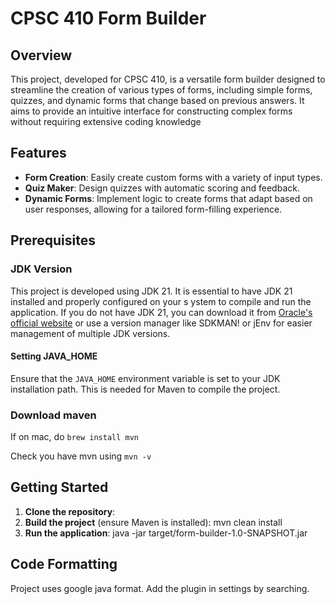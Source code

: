 # CPSC 410 Form Builder

## Overview

This project, developed for CPSC 410, is a versatile form builder designed to streamline the creation of various types 
of forms, including simple forms, quizzes, and dynamic forms that change based on previous answers. It aims to provide 
an intuitive interface for constructing complex forms without requiring extensive coding knowledge

## Features

- **Form Creation**: Easily create custom forms with a variety of input types.
- **Quiz Maker**: Design quizzes with automatic scoring and feedback.
- **Dynamic Forms**: Implement logic to create forms that adapt based on user responses, allowing for a tailored form-filling experience.
## Prerequisites

### JDK Version

This project is developed using JDK 21. It is essential to have JDK 21 installed and properly configured on your s
ystem to compile and run the application. If you do not have JDK 21, you can download it from 
[Oracle's official website](https://www.oracle.com/java/technologies/javase/jdk21-archive-downloads.html) 
or use a version manager like SDKMAN! or jEnv for easier management of multiple JDK versions.

#### Setting JAVA_HOME

Ensure that the `JAVA_HOME` environment variable is set to your JDK installation path. This is needed for Maven to 
compile the project.

### Download maven

If on mac, do `brew install mvn`

Check you have mvn using `mvn -v`

## Getting Started

1. **Clone the repository**:
2. **Build the project** (ensure Maven is installed):
mvn clean install
3. **Run the application**:
   java -jar target/form-builder-1.0-SNAPSHOT.jar

## Code Formatting
Project uses google java format. Add the plugin in settings by searching. 
